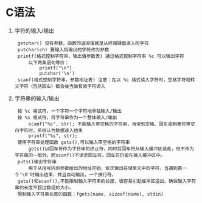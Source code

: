 # C语法
1. 字符的输入/输出

        getchar() 没有参数，函数的返回值就是从终端键盘读入的字符
        putchar(ch) 要输入将输出的字符作为参数
        printf(格式控制字符串，输出值参数表) 通过格式控制字符串 %c 可以输出字符
            以下两条语句等价：
                printf("\n")
                putchar('\n')
        scanf(格式控制字符串，参数地址表) 注意：在以 %c 格式读入字符时，空格字符和转义字符（包括回车）都会被当做有效字符读入
2. 字符串的输入/输出

        按 %c 格式符，一个字符一个字符地单独输入/输出
        按 %s 格式符，将字符串作为一个整体输入/输出
            scanf("%s", str); 不能输入带空格的字符串，当读到空格、回车或制表符等空白字符时，系统认为数据读入结束
            printf("%s", str);
        使用字符串处理函数 gets(),可以输入带空格的字符串
            gets()以回车符作为字符串的终止符，同时将回车符从输入缓冲区读走，但不作为字符串的一部分。而scanf()不读走回车符，回车符仍留在输入缓冲区中。
        puts()输出字符串 
            用于从括号内的参数给出的地址开始，依次输出存储单元中的字符，当遇到第一个'\0'时输出结束，并且自动输出，一个换行符。 
        gets()和scanf(),不能限制输入字符串的长度，很容易引起缓冲区溢出。确保输入字符串的长度不超过数组的大小。
        限制输入字符串长度的函数：fgets(name, sizeof(name), stdin)